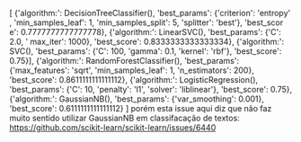 [	{'algorithm:': DecisionTreeClassifier(), 'best_params': {'criterion': 'entropy'
, 'min_samples_leaf': 1, 'min_samples_split': 5, 'splitter': 'best'}, 'best_scor
e': 0.7777777777777778},
	{'algorithm:': LinearSVC(), 'best_params': {'C': 2.0, '
max_iter': 1000}, 'best_score': 0.8333333333333334},
	{'algorithm:': SVC(), 'best_params': {'C': 100, 'gamma': 0.1, 'kernel': 'rbf'},
'best_score': 0.75}],
	{'algorithm:': RandomForestClassifier(), 'best_params': {'max_features': 'sqrt', 'min_samples_leaf': 1, 'n_estimators': 200}, 'best_score': 0.8611111111111112},
	{'algorithm:': LogisticRegression(), 'best_params': {'C': 10, 'penalty': 'l1', 'solver': 'liblinear'}, 'best_score': 0.75},
	{'algorithm:': GaussianNB(), 'best_params': {'var_smoothing': 0.001}, 'best_score': 0.6111111111111112}
] porém esta issue aqui diz que não faz muito sentido utilizar GaussianNB em classifacação de textos: https://github.com/scikit-learn/scikit-learn/issues/6440
